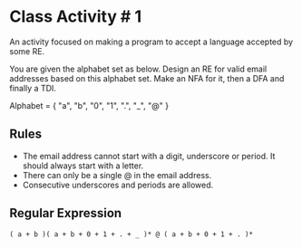 # Class Activity # 1

An activity focused on making a program to accept a language accepted by some RE.

You are given the alphabet set as below. Design an RE for valid email addresses based on this alphabet set. Make an NFA for it, then a DFA and finally a TDI.

Alphabet = { "a", "b", "0", "1", ".", "\_", "@" }

## Rules

-   The email address cannot start with a digit, underscore or period. It should always start with a letter.
-   There can only be a single @ in the email address.
-   Consecutive underscores and periods are allowed.

## Regular Expression

```
( a + b )( a + b + 0 + 1 + . + _ )* @ ( a + b + 0 + 1 + . )*
```
